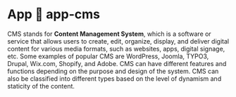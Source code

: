 # App 🎁 app-cms
CMS stands for **Content Management System**, which is a software or service that allows users to create, edit, organize, display, and deliver digital content for various media formats, such as websites, apps, digital signage, etc. Some examples of popular CMS are WordPress, Joomla, TYPO3, Drupal, Wix.com, Shopify, and Adobe.  CMS can have different features and functions depending on the purpose and design of the system. CMS can also be classified into different types based on the level of dynamism and staticity of the content. 